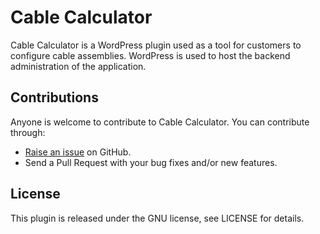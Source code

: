 # Cable Calculator #

Cable Calculator is a WordPress plugin used as a tool for customers to configure cable assemblies. WordPress is used to host the backend administration of the application.

## Contributions
Anyone is welcome to contribute to Cable Calculator. You can contribute through:

* [Raise an issue](https://github.com/calumodonnell/cable-calculator/issues) on GitHub.
* Send a Pull Request with your bug fixes and/or new features.

## License
This plugin is released under the GNU license, see LICENSE for details.
